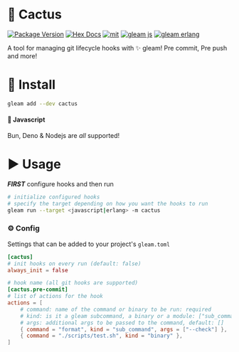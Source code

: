# 🌵 Cactus

[![Package Version](https://img.shields.io/hexpm/v/cactus)](https://hex.pm/packages/cactus)
[![Hex Docs](https://img.shields.io/badge/hex-docs-ffaff3)](https://hexdocs.pm/cactus/)
[![mit](https://img.shields.io/github/license/bwireman/cactus?color=brightgreen)](https://github.com/bwireman/cactus/blob/main/LICENSE)
[![gleam js](https://img.shields.io/badge/%20gleam%20%E2%9C%A8-js%20%F0%9F%8C%B8-yellow)](https://gleam.run/news/v0.16-gleam-compiles-to-javascript/)
[![gleam erlang](https://img.shields.io/badge/erlang%20%E2%98%8E%EF%B8%8F-red?style=flat&label=gleam%20%E2%9C%A8)](https://gleam.run)

A tool for managing git lifecycle hooks with ✨ gleam! Pre commit, Pre push and more!

# 🔽 Install

```sh
gleam add --dev cactus
```

#### 🌸 Javascript

Bun, Deno & Nodejs are _all_ supported!

# ▶️ Usage

**_FIRST_** configure hooks and then run

```sh
# initialize configured hooks
# specify the target depending on how you want the hooks to run
gleam run --target <javascript|erlang> -m cactus
```

### ⚙️ Config

Settings that can be added to your project's `gleam.toml`

```toml
[cactus]
# init hooks on every run (default: false)
always_init = false

# hook name (all git hooks are supported)
[cactus.pre-commit]
# list of actions for the hook
actions = [
    # command: name of the command or binary to be run: required
    # kind: is it a gleam subcommand, a binary or a module: ["sub_command", "binary", "module"], default: module
    # args: additional args to be passed to the command, default: []
    { command = "format", kind = "sub_command", args = ["--check"] },
    { command = "./scripts/test.sh", kind = "binary" },
]
```
